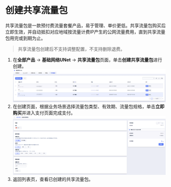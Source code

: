 # 创建共享流量包
共享流量包是一款预付费流量套餐产品，易于管理、单价更低。共享流量包购买后立即生效，并自动抵扣对应地域按流量计费IP产生的公网流量费用，直到共享流量包用完或到期为止。
> 共享流量包创建后不支持调整配置，不支持删除退费。
1. 在**全部产品** -> **基础网络UNet** -> **共享流量包**页面，单击**创建共享流量包**进行创建。
![image](/images/1.png)
2. 在创建页面，根据业务场景选择流量包类型、有效期、流量包规格，单击**立即购买**并进入支付页面完成支付。
![image](/images/2.png)
3. 返回列表页，查看已创建的共享流量包。
